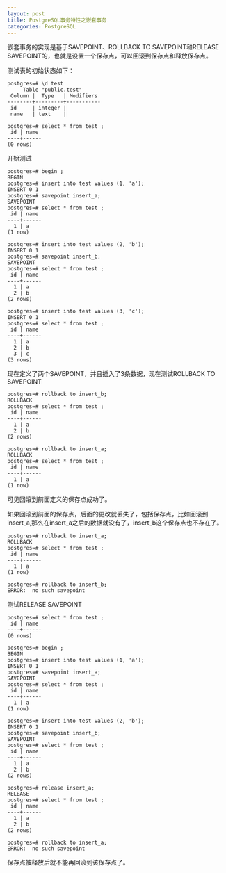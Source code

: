 ```yaml
---
layout: post
title: PostgreSQL事务特性之嵌套事务
categories: PostgreSQL
---
```


<!--more-->

嵌套事务的实现是基于SAVEPOINT、ROLLBACK TO SAVEPOINT和RELEASE SAVEPOINT的，也就是设置一个保存点，可以回滚到保存点和释放保存点。

测试表的初始状态如下：

    postgres=# \d test 
         Table "public.test"
     Column |  Type   | Modifiers 
    --------+---------+-----------
     id     | integer | 
     name   | text    | 

    postgres=# select * from test ;
     id | name 
    ----+------
    (0 rows)

开始测试

    postgres=# begin ;
    BEGIN
    postgres=# insert into test values (1, 'a');
    INSERT 0 1
    postgres=# savepoint insert_a;
    SAVEPOINT
    postgres=# select * from test ;
     id | name 
    ----+------
      1 | a
    (1 row)

    postgres=# insert into test values (2, 'b');
    INSERT 0 1
    postgres=# savepoint insert_b;
    SAVEPOINT
    postgres=# select * from test ;
     id | name 
    ----+------
      1 | a
      2 | b
    (2 rows)

    postgres=# insert into test values (3, 'c');
    INSERT 0 1
    postgres=# select * from test ;
     id | name 
    ----+------
      1 | a
      2 | b
      3 | c
    (3 rows)


现在定义了两个SAVEPOINT，并且插入了3条数据，现在测试ROLLBACK TO SAVEPOINT

    postgres=# rollback to insert_b;
    ROLLBACK
    postgres=# select * from test ;
     id | name 
    ----+------
      1 | a
      2 | b
    (2 rows)

    postgres=# rollback to insert_a;
    ROLLBACK
    postgres=# select * from test ;
     id | name 
    ----+------
      1 | a
    (1 row)


可见回滚到前面定义的保存点成功了。

如果回滚到前面的保存点，后面的更改就丢失了，包括保存点，比如回滚到insert_a,那么在insert_a之后的数据就没有了，insert_b这个保存点也不存在了。

    postgres=# rollback to insert_a;
    ROLLBACK
    postgres=# select * from test ;
     id | name 
    ----+------
      1 | a
    (1 row)

    postgres=# rollback to insert_b;
    ERROR:  no such savepoint
    
测试RELEASE SAVEPOINT

    postgres=# select * from test ;
     id | name 
    ----+------
    (0 rows)

    postgres=# begin ;             
    BEGIN
    postgres=# insert into test values (1, 'a');
    INSERT 0 1
    postgres=# savepoint insert_a;              
    SAVEPOINT
    postgres=# select * from test ; 
     id | name 
    ----+------
      1 | a
    (1 row)

    postgres=# insert into test values (2, 'b');
    INSERT 0 1
    postgres=# savepoint insert_b;              
    SAVEPOINT
    postgres=# select * from test ;             
     id | name 
    ----+------
      1 | a
      2 | b
    (2 rows)

    postgres=# release insert_a;
    RELEASE
    postgres=# select * from test ;
     id | name 
    ----+------
      1 | a
      2 | b
    (2 rows)

    postgres=# rollback to insert_a;
    ERROR:  no such savepoint

保存点被释放后就不能再回滚到该保存点了。
